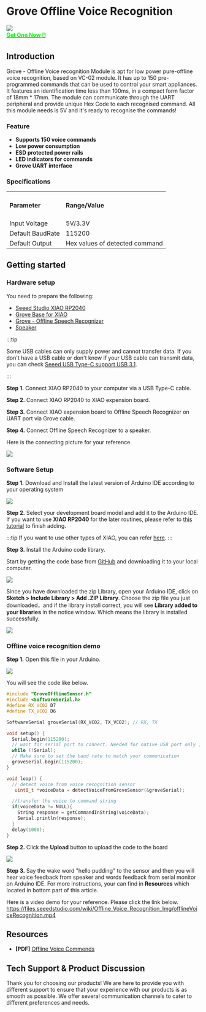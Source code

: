 
# Grove Offline Voice Recognition

<div style={{textAlign:'center'}}><img src="https://files.seeedstudio.com/wiki/Offline_Voice_Recognition_Img/headPic.jpg" style={{width:600, height:'auto'}}/></div>

<div class="get_one_now_container" style={{textAlign: 'center'}}>
    <a class="get_one_now_item" href="/Grove-Offline-Voice-Recognition">
            <strong><span><font color={'FFFFFF'} size={"4"}> Get One Now 🖱️</font></span></strong>
    </a>
</div>


## Introduction

Grove - Offline Voice recognition Module is apt for low power pure-offline voice recognition, based on VC-02 module. It has up to 150 pre-programmed commands that can be used to control your smart appliances. It features an identification time less than 100ms, in a compact form factor of 18mm * 17mm. The module can communicate through the UART peripheral and provide unique Hex Code to each recognised command. All this module needs is 5V and it's ready to recognise the commands!

### Feature

- **Supports 150 voice commands** 
- **Low power consumption**
- **ESD protected power rails**
- **LED indicators for commands**
- **Grove UART interface**

### Specifications

<table align="center">
  <tbody>
    <tr>
    <td><h4>Parameter</h4></td>
    <td><h4>Range/Value</h4></td>
    </tr>
    <tr>
    <td>Input Voltage</td>
    <td>5V/3.3V</td>
    </tr>
    <tr>
    <td>Default BaudRate</td>
    <td>115200</td>
    </tr>
    <tr>
    <td>Default Output</td>
    <td>Hex values of detected command</td>
    </tr>
  </tbody></table>


## Getting started

### Hardware setup

You need to prepare the following:

- [Seeed Studio XIAO RP2040](https://www.seeedstudio.com/XIAO-RP2040-v1-0-p-5026.html)
- [Grove Base for XIAO](https://www.seeedstudio.com/Grove-Shield-for-Seeeduino-XIAO-p-4621.html)
- [Grove - Offline Speech Recognizer](/Grove-Offline-Voice-Recognition)
- [Speaker](https://www.seeedstudio.com/Mono-Enclosed-Speaker-2W-6-Ohm-p-2832.html)


:::tip

Some USB cables can only supply power and cannot transfer data. If you don't have a USB cable or don't know if your USB cable can transmit data, you can check [Seeed USB Type-C support USB 3.1](https://www.seeedstudio.com/USB-3-1-Type-C-to-A-Cable-1-Meter-3-1A-p-4085.html).

:::

**Step 1.** Connect XIAO RP2040 to your computer via a USB Type-C cable.

**Step 2.** Connect XIAO RP2040 to XIAO expension board.

**Step 3.** Connect XIAO expension board to Offline Speech Recognizer on UART port via Grove cable.

**Step 4.** Connect Offline Speech Recognizer to a speaker.

Here is the connecting picture for your reference.

<div style={{textAlign:'center'}}><img src="https://files.seeedstudio.com/wiki/Offline_Voice_Recognition_Img/connection.png" style={{width:1000, height:'auto'}}/></div>

### **Software Setup**

**Step 1.** Download and Install the latest version of Arduino IDE according to your operating system

<p style={{textAlign: 'center'}}><a href="https://www.arduino.cc/en/software"target="_blank"><img src="https://files.seeedstudio.com/wiki/XIAO-RP2040/img/Download_IDE.png" /></a></p>

**Step 2.** Select your development board model and add it to the Arduino IDE. If you want to use **XIAO RP2040** for the later routines, please refer to [this tutorial](https://wiki.seeedstudio.com/XIAO-RP2040-with-Arduino/#software-setup) to finish adding.

:::tip
If you want to use other types of XIAO, you can refer [here](https://wiki.seeedstudio.com/xiao_topic_page/).
:::

**Step 3.** Install the Arduino code library.

Start by getting the code base from [GitHub](https://github.com/Seeed-Projects/SeeedStudio-Grove_offline_voice_recognition_sensor) and downloading it to your local computer.

<div style={{textAlign:'center'}}><img src="https://files.seeedstudio.com/wiki/Offline_Voice_Recognition_Img/1.png" style={{width:1000, height:'auto'}}/></div>

Since you have downloaded the zip Library, open your Arduino IDE, click on **Sketch > Include Library > Add .ZIP Library**. Choose the zip file you just downloaded，and if the library install correct, you will see **Library added to your libraries** in the notice window. Which means the library is installed successfully.

<div style={{textAlign:'center'}}><img src="https://files.seeedstudio.com/wiki/Offline_Voice_Recognition_Img/2.png" style={{width:1000, height:'auto'}}/></div>


### Offline voice recognition demo

**Step 1.** Open this file in your Arduino.

<div style={{textAlign:'center'}}><img src="https://files.seeedstudio.com/wiki/Offline_Voice_Recognition_Img/3.png" style={{width:1000, height:'auto'}}/></div>

You will see the code like below.

```cpp
#include "GroveOfflineSensor.h"
#include <SoftwareSerial.h>
#define RX_VC02 D7
#define TX_VC02 D6

SoftwareSerial groveSerial(RX_VC02, TX_VC02); // RX, TX

void setup() {
  Serial.begin(115200);
  // wait for serial port to connect. Needed for native USB port only , This port is for displaying data Grove Sensor sends
  while (!Serial); 
  // Make sure to set the baud rate to match your communication
  groveSerial.begin(115200); 
}

void loop() {
  // detect voice from voice recognition sensor
   uint8_t *voiceData = detectVoiceFromGroveSensor(&groveSerial);

  //transfer the voice to command string
  if(voiceData != NULL){
    String response = getCommandInString(voiceData);
    Serial.println(response);
  }
  delay(1000);
}

```

**Step 2.** Click the **Upload** button to upload the code to the board

<div style={{textAlign:'center'}}><img src="https://files.seeedstudio.com/wiki/Offline_Voice_Recognition_Img/5.png" style={{width:1000, height:'auto'}}/></div>

**Step 3.** Say the wake word "hello pudding" to the sensor and then you will hear voice feedback from speaker and words feedback from serial monitor on Arduino IDE. For more instructions, your can find in **Resources** which located in bottom part of this article.

Here is a video demo for your reference. Please click the link below.
https://files.seeedstudio.com/wiki/Offline_Voice_Recognition_Img/offlineVoiceRecognition.mp4

## Resources

- **[PDF]** [Offline Voice Commends](https://files.seeedstudio.com/wiki/Offline_Voice_Recognition_Img/VoiceCommends.pdf)

## Tech Support & Product Discussion

Thank you for choosing our products! We are here to provide you with different support to ensure that your experience with our products is as smooth as possible. We offer several communication channels to cater to different preferences and needs.

<div class="button_tech_support_container">
<a href="https://forum.seeedstudio.com/" class="button_forum"></a> 
<a href="https://www.seeedstudio.com/contacts" class="button_email"></a>
</div>

<div class="button_tech_support_container">
<a href="https://discord.gg/eWkprNDMU7" class="button_discord"></a> 
<a href="https://github.com/Seeed-Studio/wiki-documents/discussions/69" class="button_discussion"></a>
</div>
